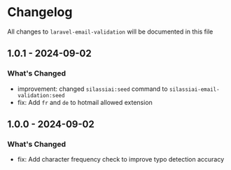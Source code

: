 # Changelog

All changes to `laravel-email-validation` will be documented in this file

##  1.0.1 - 2024-09-02

### What's Changed

* improvement: changed `silassiai:seed` command to `silassiai-email-validation:seed`
* fix: Add `fr` and `de` to hotmail allowed extension

##  1.0.0 - 2024-09-02

### What's Changed

* fix: Add character frequency check to improve typo detection accuracy